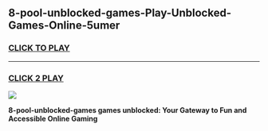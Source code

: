 
## 8-pool-unblocked-games-Play-Unblocked-Games-Online-5umer
<h3>
<a href="https://premium76.site?title=8-pool-unblocked-games&ref=25A">CLICK TO PLAY</a></h3>
<hr>

<h3>
<a href="https://premium76.site?title=8-pool-unblocked-games&ref=25A">CLICK 2 PLAY</a>
  
</h3>

<a href="https://premium76.site?title=8-pool-unblocked-games&ref=25A"><img src="https://clearcache.store/games.png"></a>


**8-pool-unblocked-games games unblocked: Your Gateway to Fun and Accessible Online Gaming**
